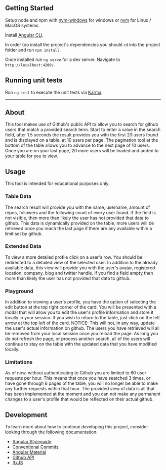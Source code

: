 ## Getting Started

Setup node and npm with [nvm-windows](https://github.com/coreybutler/nvm-windows) for windows or [nvm](https://github.com/nvm-sh/nvm) for Linux / MacOS systems.

Install [Angular CLI](https://github.com/angular/angular-cli).

In order too install the project's dependencies you should `cd` into the project folder and run `npm install`.

Once installed run `ng serve` for a dev server. Navigate to `http://localhost:4200/`.

## Running unit tests

Run `ng test` to execute the unit tests via [Karma](https://karma-runner.github.io).

---

## About

This tool makes use of Github's public API to allow you to search for github users that match a provided search term. Start to enter a value in the search field, after 1.5 seconds the result provides you with the first 20 users found and is displayed on a table, at 10 users per page. The pagination tool at the bottom of the table allows you to advance to the next page of 10 users. Once you are on your last page, 20 more users will be loaded and added to your table for you to view.

## Usage

This tool is intended for educational purposes only.

### Table Data

The search result will provide you with the name, username, amount of repos, followers and the following count of every user found. If the field is not visible, then more than likely the user has not provided that data to github. This data is dynamically provided on the table, more users will be retrieved once you reach the last page if there are any available within a limit set by github.

### Extended Data

To view a more detailed profile click on a user's row. You should be redirected to a detailed view of the selected user. In addition to the already available data, this view will provide you with the user's avatar, registered location, company, blog and twitter handle. If you find a field empty then more than likely the user has not provided that data to github. 

### Playground

In addition to viewing a user's profile, you have the option of selecting the edit button at the top right corner of the card. You will be presented with a modal that will allow you to edit the user's profile information and store it locally in your session. If you wish to return to the table, just click on the left arrow at the top left of the card.
NOTICE: This will not, in any way, update the user's actual information on github. The users you have retrieved will all be removed from your local session once you reload the page.
As long you do not refresh the page, or process another search, all of the users will continue to stay on the table with the updated data that you have modified locally.


### Limitations

As of now, without authenticating to Github you are limited to 60 user requests per hour. This means that once you have searched 3 times, or have gone through 6 pages of the table, you will no longer be able to make any further requests within that hour. The provided view of data is all that has been implemented at the moment and you can not make any permanent changes to a user's profile that would be reflected on their actual github.


## Development

To learn more about how to continue developing this project, consider looking through the following documentation.
- [Angular Styleguide](https://angular.io/guide/styleguide)
- [Conventional Commits](https://www.conventionalcommits.org/en/v1.0.0/)
- [Angular Material](https://material.angular.io/)
- [Github API](https://docs.github.com/en)
- [RxJS](https://rxjs-dev.firebaseapp.com/guide/overview)
